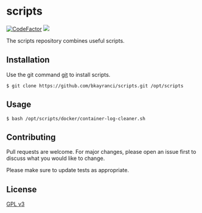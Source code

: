 # scripts

[![CodeFactor](https://www.codefactor.io/repository/github/bkayranci/scripts/badge/master)](https://www.codefactor.io/repository/github/bkayranci/scripts/overview/master)
![](https://github.com/bkayranci/scripts/workflows/CI/badge.svg?branch=master)


The scripts repository combines useful scripts.

## Installation

Use the git command [git](https://git-scm.com/downloads) to install scripts.

```terminal
$ git clone https://github.com/bkayranci/scripts.git /opt/scripts
```

## Usage

```terminal
$ bash /opt/scripts/docker/container-log-cleaner.sh
```

## Contributing
Pull requests are welcome. For major changes, please open an issue first to discuss what you would like to change.

Please make sure to update tests as appropriate.

## License
[GPL v3](./LICENSE)
